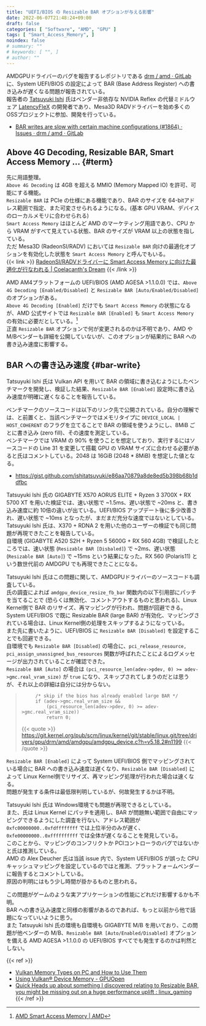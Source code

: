 ```yaml
---
title: "UEFI/BIOS の Resizable BAR オプションが与える影響"
date: 2022-06-07T21:48:24+09:00
draft: false
categories: [ "Software", "AMD", "GPU" ]
tags: [ "Smart_Access_Memory", ]
noindex: false
# summary: ""
# keywords: [ "", ]
# author: ""
---
```


AMDGPUドライバーのバグを報告するレポジトリである [drm / amd · GitLab](https://gitlab.freedesktop.org/drm/amd) に、System UEFI/BIOS の設定によって BAR (Base Address Register) への書き込みが遅くなる問題が報告されている。  
報告者の [Tatsuyuki Ishi](https://github.com/ishitatsuyuki) 氏はベンダー非依存な NVIDIA Reflex の代替ミドルウェア [LatencyFleX](https://github.com/ishitatsuyuki/LatencyFleX) の開発者であり、Mesa3D RADVドライバーを始め多くの OSSプロジェクトに参加、開発を行っている。  

 * [BAR writes are slow with certain machine configurations (#1864) · Issues · drm / amd · GitLab](https://gitlab.freedesktop.org/drm/amd/-/issues/1864)

## Above 4G Decoding, Resizable BAR, Smart Access Memory ... {#term}

先に用語整理。  
`Above 4G Decoding` は 4GB を超える MMIO (Memory Mapped IO) を許可、可能にする機能。  
`Resizable BAR` は PCIe の仕様にある機能であり、BAR のサイズを 64-bitアドレス範囲で指定、また可変させられるようになる。(基本 GPU VRAM、デバイスのローカルメモリに合わせられる)  
`Smart Access Memory` はほとんど AMD のマーケティング用語であり、CPU から VRAM がすべて見えている状態、BAR のサイズが VRAM 以上の状態を指している。  
ただ Mesa3D (RadeonSI/RADV) においては `Resizable BAR` 向けの最適化オプションを有効化した状態を `Smart Access Memory` と呼んでもいる。  
{{< link >}} [RadeonSI/RADVドライバーに Smart Access Memory に向けた最適化が行なわれる | Coelacanth's Dream](/posts/2020/12/07/radeonsi-sam-optimization/) {{< /link >}}

AMD AM4プラットフォームの UEFI/BIOS (AMD AGESA >1.1.0.0) では、`Above 4G Decoding [Enabled/Disabled]` と `Resizable BAR [Auto/Enabled/Disabled]` のオプションがある。  
`Above 4G Decoding [Enabled]` だけでも `Smart Access Memory` の状態になるが、AMD 公式サイトでは `Resizable BAR [Enabled]` も `Smart Access Memory` の有効に必要だとしている。[^sam-option]  
正直 `Resizable BAR` オプションで何が変更されるのかは不明であり、AMD や M/Bベンダーも詳細を公開していないが、このオプションが結果的に BAR への書き込み速度に影響する。  

[^sam-option]: [AMD Smart Access Memory | AMD](https://www.amd.com/en/technologies/smart-access-memory)

## BAR への書き込み速度 {#bar-write}

Tatsuyuki Ishi 氏は Vulkan API を用いて BAR の領域に書き込むようにしたベンチマークを開発し、検証した結果、`Resizable BAR [Enabled]` 設定時に書き込み速度が明確に遅くなることを報告している。  

ベンチマークのソースコードは以下のリンク先で公開されている。自分の理解では、と前置くと、当該ベンチマークではメモリタイプに `DEVICE_LOCAL | HOST_COHERENT` のフラグを立てることで BAR の領域を使うようにし、8MiB ごとに書き込み (zero fill)、その速度を測定している。  
ベンチマークでは VRAM の 90% を使うことを想定しており、実行するにはソースコードの Line 31 を変更して搭載 GPU の VRAM サイズに合わせる必要があると氏はコメントしている。2048 は 16GiB (2048 \* 8MiB) を想定した値となる。  

 * <https://gist.github.com/ishitatsuyuki/e86aa70879a8de8ed5b398b68b1ddfbc>

Tatsuyuki Ishi 氏の GIGABYTE X570 AORUS ELITE + Ryzen 3 3700X + RX 5700 XT を用いた検証では、速い状態で ~1.5ms、遅い状態で ~20ms と、書き込み速度に約 10倍の違いが出ている。UEFI/BIOS アップデート後に多少改善され、遅い状態で ~10ms となったが、まだまだ充分な速度ではないとしている。  
Tatsuyuki Ishi 氏は、X370 + RDNA 2 を用いた他のユーザーの検証でも同じ問題が再現できたことを報告している。  
自環境 (GIGABYTE A520 S2H + Ryzen 5 5600G + RX 560 4GB) で検証したところでは、速い状態 (`Resizable BAR [Disbaled]`) で ~2ms、遅い状態 (`Resizable BAR [Auto]`) で ~15ms という結果になった。RX 560 (Polaris11) という数世代前の AMDGPU でも再現できたことになる。  

Tatsuyuki Ishi 氏はこの問題に関して、AMDGPUドライバーのソースコードも調査している。  
氏の調査によれば `amdgpu_device_resize_fb_bar` 関数内の以下引用部にパッチを当てることで (恐らくは無効化、コメントアウトするものと思われる)、Linux Kernel側で BAR のリサイズ、再マッピングが行われ、問題が回避できる。  
System UEFI/BIOS で既に Resizable BAR (large BAR) が有効化、マッピングされている場合は、Linux Kernel側の処理をスキップするようになっている。  
また先に書いたように、UEFI/BIOS に `Resizable BAR [Disabled]` を設定することでも回避できる。  
自環境でも `Resizable BAR [Disabled]` の場合に、`pci_release_resource, pci_assign_unassigned_bus_resources` 関数が呼ばれたことによるログメッセージが出力されていることが確認できた。  
`Resizable BAR [Auto]` の場合は `(pci_resource_len(adev->pdev, 0) >= adev->gmc.real_vram_size)` が `true` になり、スキップされてしまうのだとは思うが、それ以上の詳細は自分には分からない。  

 > 			/* skip if the bios has already enabled large BAR */
 > 			if (adev->gmc.real_vram_size &&
 > 			    (pci_resource_len(adev->pdev, 0) >= adev->gmc.real_vram_size))
 > 				return 0;
 >
 > {{< quote >}} <https://git.kernel.org/pub/scm/linux/kernel/git/stable/linux.git/tree/drivers/gpu/drm/amd/amdgpu/amdgpu_device.c?h=v5.18.2#n1199> {{< /quote >}}

`Resizable BAR [Enabled]` によって System UEFI/BIOS 側でマッピングされている場合に BAR への書き込み速度は遅くなり、`Resizable BAR [Disabled]` によって Linux Kernel側でリサイズ、再マッピング処理が行われた場合は速くなる。  
問題が発生する条件は最低限判明しているが、何故発生するかは不明。  

Tatsuyuki Ishi 氏は Windows環境でも問題が再現できるとしている。  
また、氏は Linux Kernel にパッチを適用し、BAR が問題無い範囲で自由にマッピングできるようにした調査を行ない、アドレス範囲が `0xfc00000000..0xfdffffffff` では上位半分のみが遅く、`0xfe00000000..0xffffffffff` では全体が遅くなることを発見している。  
このことから、マッピングのコンフリクトか PCIコントローラのバグではないかと氏は推測している。  
AMD の Alex Deucher 氏は当該 issue 内で、System UEFI/BIOS が誤った CPUキャッシュマッピングを設定しているのではと推測、プラットフォームベンダーに報告するとコメントしている。  
原因の判明にはもう少し時間が掛かるものと思われる。  

この問題がゲームのような実アプリケーションの性能にどれだけ影響するかも不明。  
BAR への書き込み速度と同様の影響があるのであれば、もっと以前から他で話題になっていいように思う。  
また Tatsuyuki Ishi 氏の環境も自環境も GIGABYTE M/B を用いており、この問題が他ベンダーの M/B、`Resizable BAR [Auto/Enabled/Disabled]` オプションを備える AMD AGESA >1.1.0.0 の UEFI/BIOS すべてでも発生するのかは判然としない。  

{{< ref >}}
 * [Vulkan Memory Types on PC and How to Use Them](https://asawicki.info/news_1740_vulkan_memory_types_on_pc_and_how_to_use_them)
 * [Using Vulkan® Device Memory - GPUOpen](https://gpuopen.com/learn/vulkan-device-memory/)
 * [Quick Heads up about something I discovered relating to Resizable BAR, you might be missing out on a huge performance uplift : linux_gaming](https://old.reddit.com/r/linux_gaming/comments/v58ts5/quick_heads_up_about_something_i_discovered/)
{{< /ref >}}
